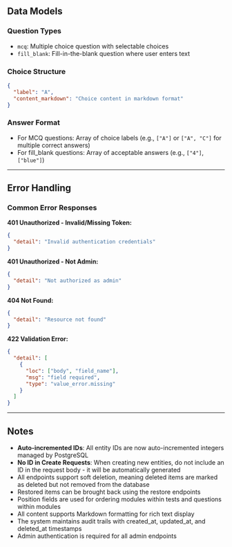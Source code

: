 

## Data Models

### Question Types
- `mcq`: Multiple choice question with selectable choices
- `fill_blank`: Fill-in-the-blank question where user enters text

### Choice Structure
```json
{
  "label": "A",
  "content_markdown": "Choice content in markdown format"
}
```

### Answer Format
- For MCQ questions: Array of choice labels (e.g., `["A"]` or `["A", "C"]` for multiple correct answers)
- For fill_blank questions: Array of acceptable answers (e.g., `["4"]`, `["blue"]`)

---

## Error Handling

### Common Error Responses

**401 Unauthorized - Invalid/Missing Token:**
```json
{
  "detail": "Invalid authentication credentials"
}
```

**401 Unauthorized - Not Admin:**
```json
{
  "detail": "Not authorized as admin"
}
```

**404 Not Found:**
```json
{
  "detail": "Resource not found"
}
```

**422 Validation Error:**
```json
{
  "detail": [
    {
      "loc": ["body", "field_name"],
      "msg": "field required",
      "type": "value_error.missing"
    }
  ]
}
```

---

## Notes

- **Auto-incremented IDs**: All entity IDs are now auto-incremented integers managed by PostgreSQL
- **No ID in Create Requests**: When creating new entities, do not include an ID in the request body - it will be automatically generated
- All endpoints support soft deletion, meaning deleted items are marked as deleted but not removed from the database
- Restored items can be brought back using the restore endpoints
- Position fields are used for ordering modules within tests and questions within modules
- All content supports Markdown formatting for rich text display
- The system maintains audit trails with created_at, updated_at, and deleted_at timestamps
- Admin authentication is required for all admin endpoints